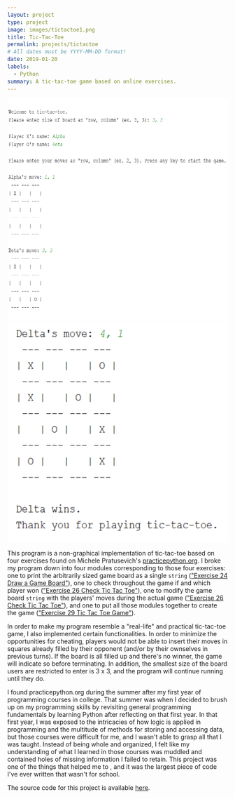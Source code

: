 ```yaml
---
layout: project
type: project
image: images/tictactoe1.png
title: Tic-Tac-Toe
permalink: projects/tictactoe
# All dates must be YYYY-MM-DD format!
date: 2019-01-20
labels:
  - Python
summary: A tic-tac-toe game based on online exercises.
---
```


<div class="ui medium rounded images">
  <img class="ui image" src="../images/tictactoe1.png">
  <img class="ui image" src="../images/tictactoe2.png">
</div>


This program is a non-graphical implementation of tic-tac-toe based on four exercises found on Michele Pratusevich's [practicepython.org](https://www.practicepython.org/about/). I broke my program down into four modules corresponding to those four exercises: one to print the arbitrarily sized game board as a single ```string``` (["Exercise 24 Draw a Game Board"](https://www.practicepython.org/exercise/2014/12/27/24-draw-a-game-board.html)), one to check throughout the game if and which player won (["Exercise 26 Check Tic Tac Toe"](https://www.practicepython.org/exercise/2015/11/16/26-check-tic-tac-toe.html)), one to modify the game board ```string``` with the players' moves during the actual game (["Exercise 26 Check Tic Tac Toe"](https://www.practicepython.org/exercise/2015/11/16/26-check-tic-tac-toe.html)), and one to put all those modules together to create the game (["Exercise 29 Tic Tac Toe Game"](https://www.practicepython.org/exercise/2016/08/03/29-tic-tac-toe-game.html)). 

In order to make my program resemble a "real-life" and practical tic-tac-toe game, I also implemented certain functionalities. In order to minimize the opportunities for cheating, players would not be able to insert their moves in squares already filled by their opponent (and/or by their ownselves in previous turns). If the board is all filled up and there's no winner, the game will indicate so before terminating. In addition, the smallest size of the board users are restricted to enter is 3 x 3, and the program will continue running until they do. 

I found practicepython.org during the summer after my first year of programming courses in college. That summer was when I decided to brush up on my programming skills by revisiting general programming fundamentals by learning Python after reflecting on that first year. In that first year, I was exposed to the intricacies of how logic is applied in programming and the multitude of methods for storing and accessing data, but those courses were difficult for me, and I wasn't able to grasp all that I was taught. Instead of being whole and organized, I felt like my understanding of what I learned in those courses was muddled and contained holes of missing information I failed to retain. This project was one of the things that helped me to         , and it was the largest piece of code I've ever written that wasn't for school. 

The source code for this project is available [here](https://github.com/christina-chen-cco2/project-source-codes/tree/master/tic_tac_toe).

